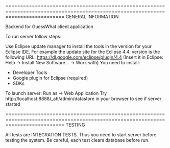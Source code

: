 ================================================================================================================================
                                                GENERAL INFORMATION

Backend for GuessWhat client application

To run server follow steps:

Use Eclipse update manager to install the tools in the version for your Eclipse IDE. For example the update site for the Eclipse 4.4. version is the following URL: https://dl.google.com/eclipse/plugin/4.4 (Insert it in Eclipse: Help -> Install New Software... -> Work with) You need to install:

- Developer Tools
- Google plugin for Eclipse (required)
- SDKs

To launch server: Run as -> Web Application Try http://localhost:8888/_ah/admin/datastore in your browser to see if server started

================================================================================================================================
                                                    TESTING

All tests are INTEGRATION TESTS. Thus you need to start server before testing the system. Be careful, each test clears database before run.

